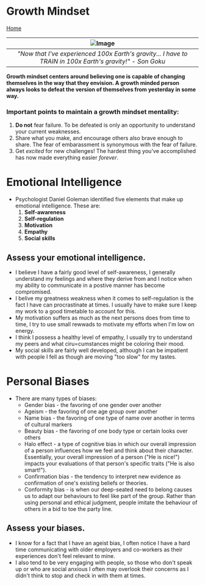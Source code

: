 # Growth Mindset
[Home](https://micgreene.github.io/readingnotes/README.md) 

| ![Image](https://live.staticflickr.com/6228/6291302238_86e360d89f.jpg) | 
|:--:| 
| *"Now that I've experienced 100x Earth's gravity... I have to TRAIN in 100x Earth's gravity!" - Son Goku* |

**Growth mindset centers around believing one is capable of changing themselves in the way that they envision. A growth minded person always looks to defeat the version of themselves from yesterday in some way.**

### Important points to maintain a growth mindset mentality:
1. **Do not** fear failure. To be defeated is only an opportunity to understand your current weaknesses.
1. Share what you make, and encourage others also brave enough to share. The fear of embarassment is synonymous with the fear of failure.
1. Get _excited_ for new challenges! The hardest thing you've accomplished has now made everything easier _forever_.


# Emotional Intelligence
  + Psychologist Daniel Goleman identified five elements that make up emotional intelligence. These are:
    1. **Self-awareness**
    2. **Self-regulation**
    3. **Motivation**
    4. **Empathy**
    5. **Social skills**

## **Assess your emotional intelligence.**
  + I believe I have a fairly good level of self-awareness, I generally understand my feelings and where they derive from and I notice when my ability to communicate in a postive manner has become compromised.
  + I belive my greatness weakness when it comes to self-regulation is the fact I have can procrastinate at times. I usually have to make sure I keep my work to a good timetable to account for this.
  + My motivation suffers as much as the next persons does from time to time, I try to use small rewwads to motivate my efforts when I'm low on energy.
  + I think I possess a healthy level of empathy, I usually try to understand my peers and what ciru=cumstances might be coloring their mood.
  + My social skills are fairly well developed, although I can be impatient with people I fell as though are moving "too slow" for my tastes.

# Personal Biases
  + There are many types of biases:
    + Gender bias - the favoring of one gender over another
    + Ageism - the favoring of one age group over another
    + Name bias - the favoring of one type of name over another in terms of cultural markers
    + Beauty bias - the favoring of one body type or certain looks over others
    + Halo effect - a type of cognitive bias in which our overall impression of a person influences how we feel and think about their character. Essentially, your overall impression of a person ("He is nice!") impacts your evaluations of that person's specific traits ("He is also smart!").
    + Confirmation bias - the tendency to interpret new evidence as confirmation of one's existing beliefs or theories.
    + Conformity bias - is when our deep-seated need to belong causes us to adapt our behaviours to feel like part of the group. Rather than using personal and ethical judgment, people imitate the behaviour of others in a bid to toe the party line.

## Assess your biases.
  + I know for a fact that I have an ageist bias, I often notice I have a hard time communicating with older employers and co-workers as their experiences don't feel relevant to mine.
  + I also tend to be very engaging with people, so those who don't speak up or who are social anxious I often may overlook their concerns as I didn't think to stop and check in with them at times.
